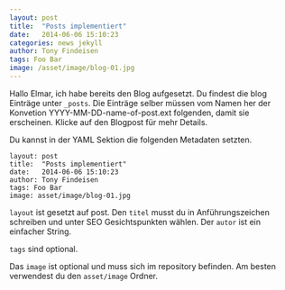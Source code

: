 ```yaml
---
layout: post
title:  "Posts implementiert"
date:   2014-06-06 15:10:23
categories: news jekyll
author: Tony Findeisen
tags: Foo Bar
image: /asset/image/blog-01.jpg
---
```


Hallo Elmar, ich habe bereits den Blog aufgesetzt. Du findest die blog Einträge unter `_posts`. 
Die Einträge selber müssen vom Namen her der Konvetion YYYY-MM-DD-name-of-post.ext folgenden, damit 
 sie erscheinen. Klicke auf den Blogpost für mehr Details.
 
Du kannst in der YAML Sektion die folgenden Metadaten setzten.

```
layout: post
title:  "Posts implementiert"
date:   2014-06-06 15:10:23
author: Tony Findeisen
tags: Foo Bar
image: asset/image/blog-01.jpg
```

`layout` ist gesetzt auf post. Den `titel` musst du in Anführungszeichen schreiben und 
unter SEO Gesichtspunkten wählen. Der `autor` ist ein einfacher String.

`tags` sind optional.

Das `image` ist optional und muss sich im repository befinden. Am besten verwendest du 
den `asset/image` Ordner.
